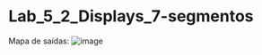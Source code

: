 # Lab_5_2_Displays_7-segmentos
Mapa de saídas:
![image](https://github.com/user-attachments/assets/c5119edc-589b-4223-b8cd-09b58455831c)
